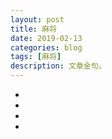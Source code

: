 ```yaml
---
layout: post
title: 麻将
date: 2019-02-13
categories: blog
tags: [麻将]
description: 文章金句。
---
```



- [](http://bbs.nga.cn/read.php?tid=16199422)
- [](http://bbs.nga.cn/read.php?tid=16305312)
- [](http://blog.sina.cn/dpool/blog/u/2138617711)
- [](https://tieba.baidu.com/p/6031756563?lp=5027&mo_device=1&is_jingpost=0&pn=0&#type=3)
